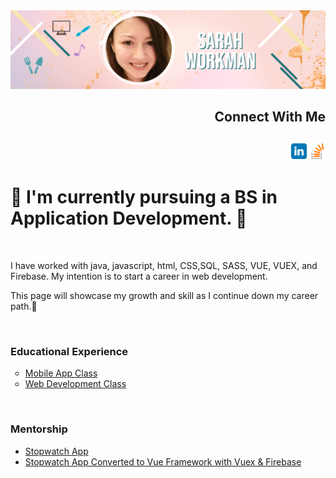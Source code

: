 <!--
**Sarah-Workman/Sarah-Workman** is a ✨ _special_ ✨ repository because its `README.md` (this file) appears on your GitHub profile.

Here are some ideas to get you started:

- 🔭 I’m currently working on ...
- 🌱 I’m currently learning ...
- 👯 I’m looking to collaborate on ...
- 🤔 I’m looking for help with ...
- 💬 Ask me about ...
- 📫 How to reach me: ...
- 😄 Pronouns: ...
- ⚡ Fun fact: ...
-->

<div id="header" align="center">
<img src="header.png" >

</div>
<div id="body">
<div id="connectionCard" align="right">
<h2 id="heading1" ><strong> Connect With Me</strong><h2>
<span><a href="https://linkedin.com/in/sarah-workman"><img src="linkedin.svg" width="5%" height="5%"></a></span>
<span><a href="https://stackoverflow.com/users/14133733/sarah-workman"><img src="stackoverflow.png" width="5%" height="5%" ></a></span>
</div>

<H1> <strong>🌱 I'm currently pursuing a BS in Application Development. </strong>🌱 </h1>
<br>
<p> I have worked with java, javascript, html, CSS,SQL, SASS, VUE, VUEX, and Firebase.  My intention is to start a career in web development. </p>

 <p> This page will showcase my growth and skill as I continue down my career path.🌱</p>
 <div><br></div>
 <h3><strong>Educational Experience</strong></h3>
<ul type="circle">
<li><a href="https://github.com/Sarah-Workman/ITC-366-HW">Mobile App Class</a></li>
<li><a href="https://github.com/Sarah-Workman/ITC370-Web-Dev">Web Development Class</a></li>
</ul>
<br>
 <h3><strong>Mentorship</strong></h3>
 <ul>
  <li><a href="https://github.com/Sarah-Workman/project1_stopwatch">Stopwatch App</a></li>
  <li><a href="https://github.com/Sarah-Workman/Vue-stopwatch-">Stopwatch App Converted to Vue Framework with Vuex & Firebase</a></li>
  <ul>

</div>
